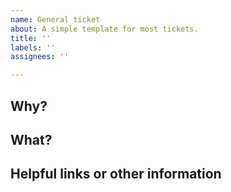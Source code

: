 ```yaml
---
name: General ticket
about: A simple template for most tickets.
title: ''
labels: ''
assignees: ''

---
```


## Why?

## What?

## Helpful links or other information
